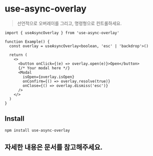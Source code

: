 # use-async-overlay

> 선언적으로 오버레이를 그리고, 명령형으로 컨트롤하세요.

```tsx
import { useAsyncOverlay } from 'use-async-overlay'

function Example() {
  const overlay = useAsyncOverlay<boolean, 'esc' | 'backdrop'>()

  return (
    <>
      <button onClick={(e) => overlay.open(e)}>Open</button>
      {/* Your modal here */}
      <Modal
        isOpen={overlay.isOpen}
        onConfirm={() => overlay.resolve(true)}
        onClose={() => overlay.dismiss('esc')}
      />
    </>
  )
}
```

## Install

```bash
npm install use-async-overlay
```

## 자세한 내용은 문서를 참고해주세요.
